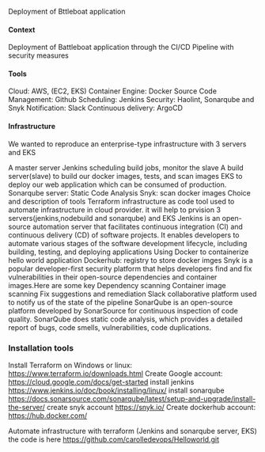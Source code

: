 Deployment of Bttleboat application
#### Context
Deployment of Battleboat application through the CI/CD Pipeline with security measures
#### Tools
Cloud: AWS, (EC2, EKS)
Container Engine: Docker
Source Code Management: Github
Scheduling: Jenkins
Security: Haolint, Sonarqube and Snyk
Notification: Slack
Continuous delivery: ArgoCD
#### Infrastructure
We wanted to reproduce an enterprise-type infrastructure with 3 servers and EKS

A master server Jenkins scheduling build jobs, monitor the slave
A build server(slave) to build our docker images, tests, and scan images
EKS  to deploy our web application which can be consumed of production.
Sonarqube server: Static Code Analysis
Snyk: scan docker images
Choice and description of tools
Terraform infrastructure as code tool used to automate infrastructure in cloud provider. it will help to prvision 3 servers(jenkins,nodebuild and sonarqube) and EKS
Jenkins is an open-source automation server that facilitates continuous integration (CI) and continuous delivery (CD) of software projects. It enables developers to automate various stages of the software development lifecycle, including building, testing, and deploying applications
Using Docker to containerize hello world application
Dockerhub: registry to store docker imges
Snyk is a popular developer-first security platform that helps developers find and fix vulnerabilities in their open-source dependencies and container images.Here are some key
Dependency scanning
Container image scanning
Fix suggestions and remediation
Slack collaborative platform used to notify us of the state of the pipeline
SonarQube is an open-source platform developed by SonarSource for continuous inspection of code quality. SonarQube does static code analysis, which provides a detailed report of bugs, code smells, vulnerabilities, code duplications.
### Installation tools
Install Terraform on Windows or linux: https://www.terraform.io/downloads.html
Create Google account: https://cloud.google.com/docs/get-started
install jenkins https://www.jenkins.io/doc/book/installing/linux/
install sonarqube https://docs.sonarsource.com/sonarqube/latest/setup-and-upgrade/install-the-server/
create snyk account https://snyk.io/
Create dockerhub account: https://hub.docker.com/

Automate infrastructure with terraform (Jenkins and sonarqube server, EKS) the code is here https://github.com/carolledevops/Helloworld.git

